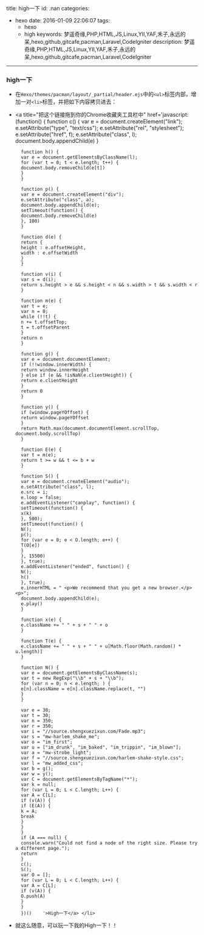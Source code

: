 title: high一下
id: .nan
categories:
  - hexo
date: 2016-01-09 22:06:07
tags: 
	- hexo
	- high
keywords: 梦遥奇缘,PHP,HTML,JS,Linux,YII,YAF,禾子,永远的呆,hexo,github,gitcafe,pacman,Laravel,CodeIgniter
description: 梦遥奇缘,PHP,HTML,JS,Linux,YII,YAF,禾子,永远的呆,hexo,github,gitcafe,pacman,Laravel,CodeIgniter
---
### high一下
+ 在`Hexo/themes/pacman/layout/_partial/header.ejs`中的`<ul>`标签内部，增加一对`<li>`标签，并把如下内容拷贝进去：
		<li> <a title="把这个链接拖到你的Chrome收藏夹工具栏中" href='javascript:(function() {
		function c() {
		var e = document.createElement("link");
		e.setAttribute("type", "text/css");
		e.setAttribute("rel", "stylesheet");
		e.setAttribute("href", f);
		e.setAttribute("class", l);
		document.body.appendChild(e)
		}

		function h() {
		var e = document.getElementsByClassName(l);
		for (var t = 0; t < e.length; t++) {
		document.body.removeChild(e[t])
		}
		}

		function p() {
		var e = document.createElement("div");
		e.setAttribute("class", a);
		document.body.appendChild(e);
		setTimeout(function() {
		document.body.removeChild(e)
		}, 100)
		}

		function d(e) {
		return {
		height : e.offsetHeight,
		width : e.offsetWidth
		}
		}

		function v(i) {
		var s = d(i);
		return s.height > e && s.height < n && s.width > t && s.width < r
		}

		function m(e) {
		var t = e;
		var n = 0;
		while (!!t) {
		n += t.offsetTop;
		t = t.offsetParent
		}
		return n
		}

		function g() {
		var e = document.documentElement;
		if (!!window.innerWidth) {
		return window.innerHeight
		} else if (e && !isNaN(e.clientHeight)) {
		return e.clientHeight
		}
		return 0
		}

		function y() {
		if (window.pageYOffset) {
		return window.pageYOffset
		}
		return Math.max(document.documentElement.scrollTop, document.body.scrollTop)
		}

		function E(e) {
		var t = m(e);
		return t >= w && t <= b + w
		}

		function S() {
		var e = document.createElement("audio");
		e.setAttribute("class", l);
		e.src = i;
		e.loop = false;
		e.addEventListener("canplay", function() {
		setTimeout(function() {
		x(k)
		}, 500);
		setTimeout(function() {
		N();
		p();
		for (var e = 0; e < O.length; e++) {
		T(O[e])
		}
		}, 15500)
		}, true);
		e.addEventListener("ended", function() {
		N();
		h()
		}, true);
		e.innerHTML = " <p>We recommend that you get a new browser.</p> <p>";
		document.body.appendChild(e);
		e.play()
		}

		function x(e) {
		e.className += " " + s + " " + o
		}

		function T(e) {
		e.className += " " + s + " " + u[Math.floor(Math.random() * u.length)]
		}

		function N() {
		var e = document.getElementsByClassName(s);
		var t = new RegExp("\\b" + s + "\\b");
		for (var n = 0; n < e.length; ) {
		e[n].className = e[n].className.replace(t, "")
		}
		}

		var e = 30;
		var t = 30;
		var n = 350;
		var r = 350;
		var i = "//source.shengxuezixun.com/Fade.mp3";
		var s = "mw-harlem_shake_me";
		var o = "im_first";
		var u = ["im_drunk", "im_baked", "im_trippin", "im_blown"];
		var a = "mw-strobe_light";
		var f = "//source.shengxuezixun.com/harlem-shake-style.css";
		var l = "mw_added_css";
		var b = g();
		var w = y();
		var C = document.getElementsByTagName("*");
		var k = null;
		for (var L = 0; L < C.length; L++) {
		var A = C[L];
		if (v(A)) {
		if (E(A)) {
		k = A;
		break
		}
		}
		}
		if (A === null) {
		console.warn("Could not find a node of the right size. Please try a different page.");
		return
		}
		c();
		S();
		var O = [];
		for (var L = 0; L < C.length; L++) {
		var A = C[L];
		if (v(A)) {
		O.push(A)
		}
		}
		})()    '>High一下</a> </li>
+ 就这么随意，可以玩一下我的High一下！！